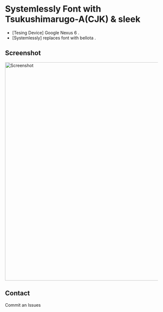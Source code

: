 # Systemlessly Font with Tsukushimarugo-A(CJK) & sleek #
* [Tesing Device]	Google Nexus 6 .
* [Systemlessly]	replaces font with bellota .

## Screenshot ##
<img src="" alt="Screenshot" height="720px">

## Contact ##
Commit an Issues
